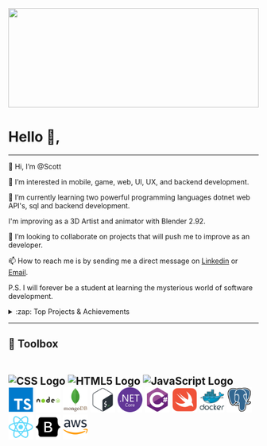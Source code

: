 <img height="200px" width="100%" src=https://www.designyourway.net/blog/wp-content/uploads/2018/12/programming-wallpaper4-700x438.jpg>
                                                       
<!--Allow Me to Introduce Myself -->
# Hello 👋, 

---
<!--Bio-->
<p>👋 Hi, I’m @Scott</p>
<p>👀 I’m interested in mobile, game, web, UI, UX, and backend development.</p>
<p>🌱 I’m currently learning two powerful programming languages dotnet web API's, sql and backend development.</p>
<p>   I'm improving as a 3D Artist and animator with Blender 2.92.</p>
<p>💞️ I’m looking to collaborate on projects that will push me to improve as an developer.</p>
<p>📫 How to reach me is by sending me a direct message on <a href="https://linkedin.com/in/lamontescott" target="_blank">Linkedin</a> or <a href="mailto:lamonte.inboxes@gmail.com" target="_blank">Email</a>.</p>
<p>P.S. I will forever be a student at learning the mysterious world of software development.</p>



 <!--Github Stats-->

<details>
    <summary>:zap: Top Projects & Achievements </summary> <br />
    &nbsp; &nbsp; Website - <a href="https://www.lamontescott.com" target="_blank">lamontescott.com</a> <br />
    &nbsp; &nbsp; Website - <a href="https://www.eagleeyry.com" target="_blank">eagleeyry.com</a>
</details>
         

         
         
---
<!--Toolbox-->
🧰 Toolbox
 <br>
 <br>
 <br>
<img src="https://cdn.worldvectorlogo.com/logos/css-3.svg" alt="CSS Logo" width="50" height="50">
<img src="https://cdn.worldvectorlogo.com/logos/html-1.svg" alt="HTML5 Logo" width="50" height="50"> 
<img src="https://user-images.githubusercontent.com/63941608/126529691-5761ecf0-ce7e-4aa3-b6b5-4965069055e4.png" alt="JavaScript Logo" width="50" height="50"> 
<img src="https://github.com/devicons/devicon/blob/master/icons/typescript/typescript-plain.svg" alt="Typescript Logo" width="50" height="50">
<img src="https://github.com/devicons/devicon/blob/master/icons/nodejs/nodejs-original-wordmark.svg" alt="Node.js Logo" width="50" height="50">
<img src="https://github.com/devicons/devicon/blob/master/icons/mongodb/mongodb-original-wordmark.svg" alt="MongoDB Logo" width="50" height="50">
<img src="https://github.com/devicons/devicon/blob/master/icons/bash/bash-original.svg" alt="Bash Logo" width="50" height="50">
<img src="https://github.com/devicons/devicon/blob/master/icons/dotnetcore/dotnetcore-original.svg" alt="Dot Net Core Logo" width="50" height="50">
<img src="https://github.com/devicons/devicon/blob/master/icons/csharp/csharp-original.svg" alt="cSharp Logo" width="50" height="50">
<img src="https://github.com/devicons/devicon/blob/master/icons/swift/swift-original.svg" alt="Swift Logo" width="50" height="50">
<img src="https://github.com/devicons/devicon/blob/master/icons/docker/docker-original-wordmark.svg" alt="Docker Logo" width="50" height="50">
<img src="https://github.com/devicons/devicon/blob/master/icons/postgresql/postgresql-original.svg" alt="Postresql Logo" width="50" height="50">
<img src="https://github.com/devicons/devicon/blob/master/icons/react/react-original.svg" alt="React Logo" width="50" height="50">
<img src="https://github.com/devicons/devicon/blob/master/icons/bootstrap/bootstrap-plain.svg" alt="Bootstrap Logo" width="50" height="50">
<img src="https://github.com/devicons/devicon/blob/master/icons/amazonwebservices/amazonwebservices-original-wordmark.svg" alt="AWS Logo" width="50" height="50">
---

